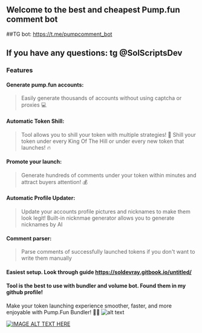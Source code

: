 
## Welcome to the best and cheapest Pump.fun comment bot

##TG bot: https://t.me/pumpcomment_bot

## If you have any questions: tg @SolScriptsDev

### Features 

#### Generate pump.fun accounts:
> Easily generate thousands of accounts without using captcha or proxies 💻

#### Automatic Token Shill:
> Tool allows you to shill your token with multiple strategies! 🚀
> Shill your token under every King Of The Hill or under every new token that launches! 🔥

#### Promote your launch:
> Generate hundreds of comments under your token within minutes and attract buyers attention! 💰

#### Automatic Profile Updater:
> Update your accounts profile pictures and nicknames to make them look legit!
> Built-in nicknmae generator allows you to generate nicknames by AI

#### Comment parser:
> Parse comments of successfully launched tokens if you don't want to write them manually

#### Easiest setup. Look through guide https://soldevray.gitbook.io/untitled/

#### Tool is the best to use with bundler and volume bot. Found them in my github profile!

Make your token launching experience smoother, faster, and more enjoyable with Pump.Fun Bundler! 🚀🎉
![alt text](https://i.imgur.com/pO3qnsK.png)

[![IMAGE ALT TEXT HERE](https://img.youtube.com/vi/R4O2PudVBMc/0.jpg)](https://www.youtube.com/watch?v=R4O2PudVBMc)

